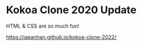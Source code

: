 # Kokoa Clone 2020 Update

HTML & CSS are so much fun!

https://jaeanhan.github.io/kokoa-clone-2022/
